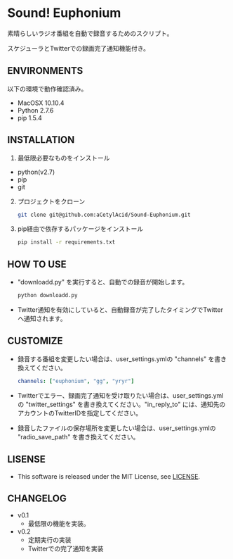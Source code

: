 # Sound! Euphonium

素晴らしいラジオ番組を自動で録音するためのスクリプト。

スケジューラとTwitterでの録画完了通知機能付き。


## ENVIRONMENTS
以下の環境で動作確認済み。
* MacOSX 10.10.4
* Python 2.7.6
* pip 1.5.4


## INSTALLATION
1. 最低限必要なものをインストール
  * python(v2.7)
  * pip
  * git

2. プロジェクトをクローン

    ~~~bash
    git clone git@github.com:aCetylAcid/Sound-Euphonium.git
    ~~~

3. pip経由で依存するパッケージをインストール

    ~~~bash
    pip install -r requirements.txt
    ~~~


## HOW TO USE
* "downloadd.py" を実行すると、自動での録音が開始します。

    ~~~bash
    python downloadd.py
    ~~~

* Twitter通知を有効にしていると、自動録音が完了したタイミングでTwitterへ通知されます。


## CUSTOMIZE
* 録音する番組を変更したい場合は、user_settings.ymlの "channels" を書き換えてください。

    ~~~yaml
    channels: ["euphonium", "gg", "yryr"]
    ~~~

* Twitterでエラー、録画完了通知を受け取りたい場合は、user_settings.ymlの "twitter_settings" を書き換えてください。"in_reply_to" には、通知先のアカウントのTwitterIDを指定してください。
* 録音したファイルの保存場所を変更したい場合は、user_settings.ymlの "radio_save_path" を書き換えてください。


## LISENSE
* This software is released under the MIT License, see [LICENSE](https://github.com/aCetylAcid/Sound-Euphonium/blob/master/LICENSE).


## CHANGELOG
* v0.1
  - 最低限の機能を実装。
* v0.2
  - 定期実行の実装
  - Twitterでの完了通知を実装
